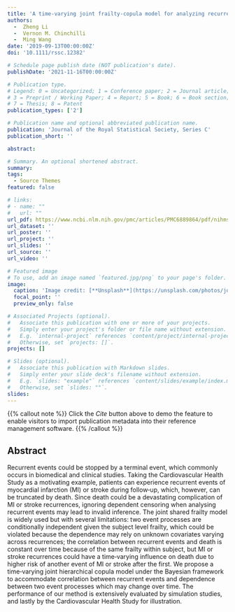 ```yaml
---
title: 'A time-varying joint frailty-copula model for analyzing recurrent events and a terminal event: an application to the Cardiovascular Health Study'
authors:
  -  Zheng Li
  -  Vernon M. Chinchilli
  -  Ming Wang
date: '2019-09-13T00:00:00Z'
doi: '10.1111/rssc.12382'

# Schedule page publish date (NOT publication's date).
publishDate: '2021-11-16T00:00:00Z'

# Publication type.
# Legend: 0 = Uncategorized; 1 = Conference paper; 2 = Journal article;
# 3 = Preprint / Working Paper; 4 = Report; 5 = Book; 6 = Book section;
# 7 = Thesis; 8 = Patent
publication_types: ['2']

# Publication name and optional abbreviated publication name.
publication: 'Journal of the Royal Statistical Society, Series C'
publication_short: ''

abstract: 

# Summary. An optional shortened abstract.
summary: 
tags:
  - Source Themes
featured: false

# links:
# - name: ""
#   url: ""
url_pdf: https://www.ncbi.nlm.nih.gov/pmc/articles/PMC6889864/pdf/nihms-1057969.pdf
url_dataset: ''
url_poster: ''
url_project: ''
url_slides: ''
url_source: ''
url_video: ''

# Featured image
# To use, add an image named `featured.jpg/png` to your page's folder.
image:
  caption: 'Image credit: [**Unsplash**](https://unsplash.com/photos/jdD8gXaTZsc)'
  focal_point: ''
  preview_only: false

# Associated Projects (optional).
#   Associate this publication with one or more of your projects.
#   Simply enter your project's folder or file name without extension.
#   E.g. `internal-project` references `content/project/internal-project/index.md`.
#   Otherwise, set `projects: []`.
projects: []

# Slides (optional).
#   Associate this publication with Markdown slides.
#   Simply enter your slide deck's filename without extension.
#   E.g. `slides: "example"` references `content/slides/example/index.md`.
#   Otherwise, set `slides: ""`.
slides:
---
```


{{% callout note %}}
Click the _Cite_ button above to demo the feature to enable visitors to import publication metadata into their reference management software.
{{% /callout %}}

## Abstract

Recurrent events could be stopped by a terminal event, which commonly occurs in biomedical and clinical studies. Taking the Cardiovascular Health Study as a motivating example, patients can experience recurrent events of myocardial infarction (MI) or stroke during follow‐up, which, however, can be truncated by death. Since death could be a devastating complication of MI or stroke recurrences, ignoring dependent censoring when analysing recurrent events may lead to invalid inference. The joint shared frailty model is widely used but with several limitations: two event processes are conditionally independent given the subject level frailty, which could be violated because the dependence may rely on unknown covariates varying across recurrences; the correlation between recurrent events and death is constant over time because of the same frailty within subject, but MI or stroke recurrences could have a time‐varying influence on death due to higher risk of another event of MI or stroke after the first. We propose a time‐varying joint hierarchical copula model under the Bayesian framework to accommodate correlation between recurrent events and dependence between two event processes which may change over time. The performance of our method is extensively evaluated by simulation studies, and lastly by the Cardiovascular Health Study for illustration.
